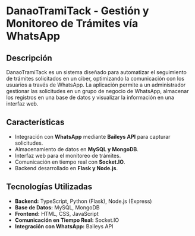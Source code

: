 # DanaoTramiTack - Gestión y Monitoreo de Trámites vía WhatsApp

## Descripción
DanaoTramiTack es un sistema diseñado para automatizar el seguimiento de trámites solicitados en un ciber, optimizando la comunicación con los usuarios a través de WhatsApp. 
La aplicación permite a un administrador gestionar las solicitudes en un grupo de negocio de WhatsApp, almacenar los registros en una base de datos y visualizar la información en una interfaz web.

## Características
- Integración con **WhatsApp** mediante **Baileys API** para capturar solicitudes.
- Almacenamiento de datos en **MySQL y MongoDB**.
- Interfaz web para el monitoreo de trámites.
- Comunicación en tiempo real con **Socket.IO**.
- Backend desarrollado en **Flask y Node.js**.

## Tecnologías Utilizadas
- **Backend:** TypeScript, Python (Flask), Node.js (Express)
- **Base de Datos:** MySQL, MongoDB
- **Frontend:** HTML, CSS, JavaScript
- **Comunicación en Tiempo Real:** Socket.IO
- **Integración con WhatsApp:** Baileys API
